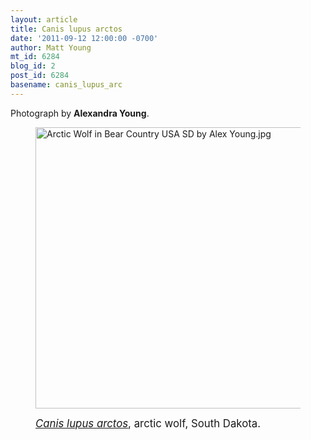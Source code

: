 ```yaml
---
layout: article
title: Canis lupus arctos
date: '2011-09-12 12:00:00 -0700'
author: Matt Young
mt_id: 6284
blog_id: 2
post_id: 6284
basename: canis_lupus_arc
---
```

Photograph by **Alexandra Young**.

<figure>
<img src="/PT/uploads/2011/Arctic%20Wolf%20in%20Bear%20Country%20USA%20SD%20by%20Alex%20Young.jpg" alt="Arctic Wolf in Bear Country USA SD by Alex Young.jpg" width="600" height="450" />
<figcaption markdown="span">

<big>[_Canis lupus arctos_](http://www.bearcountryusa.com/animals/animal_info.php?id=1), arctic wolf, South Dakota.</big>


</figcaption>
</figure>
